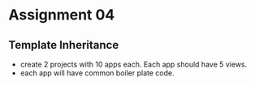 # Assignment 04 

## Template Inheritance

- create 2 projects with 10 apps each. Each app should have 5 views.
- each app will have common boiler plate code. 

